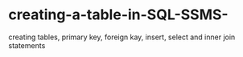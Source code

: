 # creating-a-table-in-SQL-SSMS-
creating tables, primary key, foreign kay, insert, select and inner join statements 
